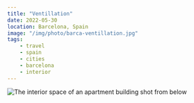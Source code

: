 ```yaml
---
title: "Ventillation"
date: 2022-05-30
location: Barcelona, Spain
image: "/img/photo/barca-ventillation.jpg"
tags:
    - travel
    - spain
    - cities
    - barcelona
    - interior
---
```


![The interior space of an apartment building shot from below](/img/photo/barca-ventillation.jpg)

